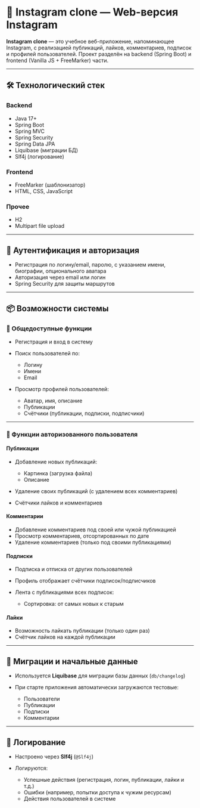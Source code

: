 # 📸 Instagram clone — Web-версия Instagram

**Instagram clone** — это учебное веб-приложение, напоминающее Instagram, с реализацией публикаций, лайков, комментариев, подписок и профилей пользователей. Проект разделён на backend (Spring Boot) и frontend (Vanilla JS + FreeMarker) части.

---

## 🛠️ Технологический стек

### Backend

* Java 17+
* Spring Boot
* Spring MVC
* Spring Security
* Spring Data JPA
* Liquibase (миграции БД)
* Slf4j (логирование)

### Frontend

* FreeMarker (шаблонизатор)
* HTML, CSS, JavaScript

### Прочее

* H2
* Multipart file upload

---

## 🔐 Аутентификация и авторизация

* Регистрация по логину/email, паролю, с указанием имени, биографии, опционального аватара
* Авторизация через email или логин
* Spring Security для защиты маршрутов

---

## 📦 Возможности системы

### 📂 Общедоступные функции

* Регистрация и вход в систему
* Поиск пользователей по:

  * Логину
  * Имени
  * Email
* Просмотр профилей пользователей:

  * Аватар, имя, описание
  * Публикации
  * Счётчики (публикации, подписки, подписчики)

---

### 👤 Функции авторизованного пользователя

#### Публикации

* Добавление новых публикаций:

  * Картинка (загрузка файла)
  * Описание
* Удаление своих публикаций (с удалением всех комментариев)
* Счётчики лайков и комментариев

#### Комментарии

* Добавление комментариев под своей или чужой публикацией
* Просмотр комментариев, отсортированных по дате
* Удаление комментариев (только под своими публикациями)

#### Подписки

* Подписка и отписка от других пользователей
* Профиль отображает счётчики подписок/подписчиков
* Лента с публикациями всех подписок:

  * Сортировка: от самых новых к старым

#### Лайки

* Возможность лайкать публикации (только один раз)
* Счётчик лайков на каждой публикации

---

## 💾 Миграции и начальные данные

* Используется **Liquibase** для миграции базы данных (`db/changelog`)
* При старте приложения автоматически загружаются тестовые:

  * Пользователи
  * Публикации
  * Подписки
  * Комментарии

---

## 🧪 Логирование

* Настроено через **Slf4j** (`@Slf4j`)
* Логируются:

  * Успешные действия (регистрация, логин, публикации, лайки и т.д.)
  * Ошибки (например, попытки доступа к чужим ресурсам)
  * Действия пользователей в системе


